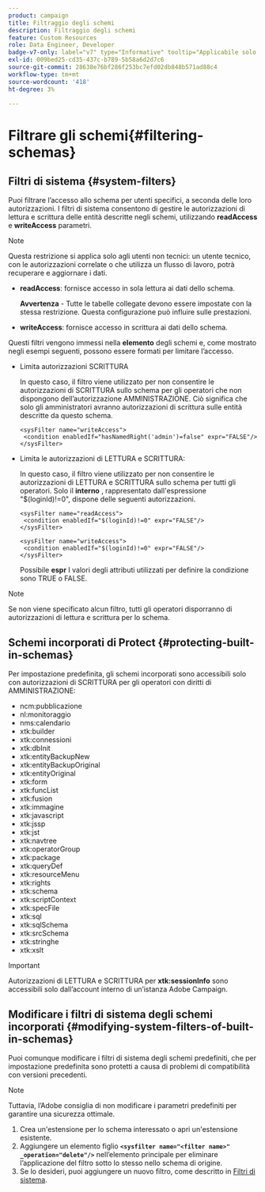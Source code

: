 ```yaml
---
product: campaign
title: Filtraggio degli schemi
description: Filtraggio degli schemi
feature: Custom Resources
role: Data Engineer, Developer
badge-v7-only: label="v7" type="Informative" tooltip="Applicabile solo a Campaign Classic v7"
exl-id: 009bed25-cd35-437c-b789-5b58a6d2d7c6
source-git-commit: 28638e76bf286f253bc7efd02db848b571ad88c4
workflow-type: tm+mt
source-wordcount: '418'
ht-degree: 3%

---
```


# Filtrare gli schemi{#filtering-schemas}

## Filtri di sistema {#system-filters}

Puoi filtrare l’accesso allo schema per utenti specifici, a seconda delle loro autorizzazioni. I filtri di sistema consentono di gestire le autorizzazioni di lettura e scrittura delle entità descritte negli schemi, utilizzando **readAccess** e **writeAccess** parametri.

>[!NOTE]
>
>Questa restrizione si applica solo agli utenti non tecnici: un utente tecnico, con le autorizzazioni correlate o che utilizza un flusso di lavoro, potrà recuperare e aggiornare i dati.

* **readAccess**: fornisce accesso in sola lettura ai dati dello schema.

  **Avvertenza** - Tutte le tabelle collegate devono essere impostate con la stessa restrizione. Questa configurazione può influire sulle prestazioni.

* **writeAccess**: fornisce accesso in scrittura ai dati dello schema.

Questi filtri vengono immessi nella **elemento** degli schemi e, come mostrato negli esempi seguenti, possono essere formati per limitare l’accesso.

* Limita autorizzazioni SCRITTURA

  In questo caso, il filtro viene utilizzato per non consentire le autorizzazioni di SCRITTURA sullo schema per gli operatori che non dispongono dell’autorizzazione AMMINISTRAZIONE. Ciò significa che solo gli amministratori avranno autorizzazioni di scrittura sulle entità descritte da questo schema.

  ```
  <sysFilter name="writeAccess">      
   <condition enabledIf="hasNamedRight('admin')=false" expr="FALSE"/>    
  </sysFilter>
  ```

* Limita le autorizzazioni di LETTURA e SCRITTURA:

  In questo caso, il filtro viene utilizzato per non consentire le autorizzazioni di LETTURA e SCRITTURA sullo schema per tutti gli operatori. Solo il **interno** , rappresentato dall&#39;espressione &quot;$(loginId)!=0&quot;, dispone delle seguenti autorizzazioni.

  ```
  <sysFilter name="readAccess"> 
   <condition enabledIf="$(loginId)!=0" expr="FALSE"/>
  </sysFilter>
  
  <sysFilter name="writeAccess">  
   <condition enabledIf="$(loginId)!=0" expr="FALSE"/>
  </sysFilter>
  ```

  Possibile **espr** I valori degli attributi utilizzati per definire la condizione sono TRUE o FALSE.

>[!NOTE]
>
>Se non viene specificato alcun filtro, tutti gli operatori disporranno di autorizzazioni di lettura e scrittura per lo schema.

## Schemi incorporati di Protect {#protecting-built-in-schemas}

Per impostazione predefinita, gli schemi incorporati sono accessibili solo con autorizzazioni di SCRITTURA per gli operatori con diritti di AMMINISTRAZIONE:

* ncm:pubblicazione
* nl:monitoraggio
* nms:calendario
* xtk:builder
* xtk:connessioni
* xtk:dbInit
* xtk:entityBackupNew
* xtk:entityBackupOriginal
* xtk:entityOriginal
* xtk:form
* xtk:funcList
* xtk:fusion
* xtk:immagine
* xtk:javascript
* xtk:jssp
* xtk:jst
* xtk:navtree
* xtk:operatorGroup
* xtk:package
* xtk:queryDef
* xtk:resourceMenu
* xtk:rights
* xtk:schema
* xtk:scriptContext
* xtk:specFile
* xtk:sql
* xtk:sqlSchema
* xtk:srcSchema
* xtk:stringhe
* xtk:xslt

>[!IMPORTANT]
>
>Autorizzazioni di LETTURA e SCRITTURA per **xtk:sessionInfo** sono accessibili solo dall’account interno di un’istanza Adobe Campaign.

## Modificare i filtri di sistema degli schemi incorporati {#modifying-system-filters-of-built-in-schemas}

Puoi comunque modificare i filtri di sistema degli schemi predefiniti, che per impostazione predefinita sono protetti a causa di problemi di compatibilità con versioni precedenti.

>[!NOTE]
>
>Tuttavia, l’Adobe consiglia di non modificare i parametri predefiniti per garantire una sicurezza ottimale.

1. Crea un&#39;estensione per lo schema interessato o apri un&#39;estensione esistente.
1. Aggiungere un elemento figlio **`<sysfilter name="<filter name>" _operation="delete"/>`** nell’elemento principale per eliminare l’applicazione del filtro sotto lo stesso nello schema di origine.
1. Se lo desideri, puoi aggiungere un nuovo filtro, come descritto in [Filtri di sistema](#system-filters).
